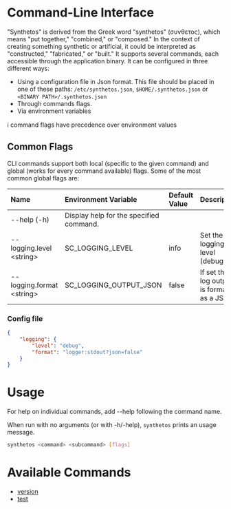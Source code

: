 # Command-Line Interface

"Synthetos" is derived from the Greek word "synthetos" (συνθετος), which means "put together," "combined," or "composed." In the context of creating something synthetic or artificial, it could be interpreted as "constructed," "fabricated," or "built." 
It supports several commands, each accessible through the application binary. It can be configured in three different ways:

* Using a configuration file in Json format. This file should be placed in one of these paths: `/etc/synthetos.json`, `$HOME/.synthetos.json` or `<BINARY PATH>/.synthetos.json`
* Through commands flags.
* Via environment variables

ℹ️ command flags have precedence over environment values

## Common Flags

CLI commands support both local (specific to the given command) and global (works for every command available) flags. Some of the most common global flags are:

| Name                       | Environment Variable | Default Value | Description |
| :--------------------------| :--------------------| :-------------| :-----------|
| --help (-h)                | Display help for the specified command. |
| --logging.level \<string>  | SC\_LOGGING\_LEVEL | info | Set the logging level (debug|info|warn|error|fatal) | 
| --logging.format \<string> | SC\_LOGGING\_OUTPUT_JSON | false | If set the log output is formatted as a JSON |

### Config file

```json
{
    "logging": {
        "level": "debug",
        "format": "logger:stdout?json=false"
    }
}
```

# Usage

For help on individual commands, add --help following the command name.

When run with no arguments (or with -h/-help), `synthetos` prints an usage message.


```bash
synthetos <command> <subcommand> [flags]
```

# Available Commands
* [version](./version.md)
* [test](./test.md)
